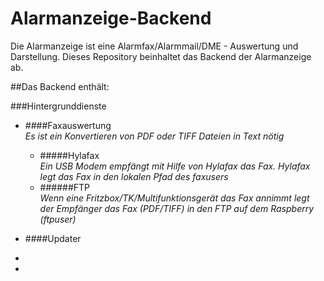 # Alarmanzeige-Backend
Die Alarmanzeige ist eine Alarmfax/Alarmmail/DME - Auswertung und Darstellung. Dieses Repository beinhaltet das Backend 
der Alarmanzeige ab.

##Das Backend enthält:

###Hintergrunddienste
- ####Faxauswertung  
   _Es ist ein Konvertieren von PDF oder TIFF Dateien in Text nötig_
  - #####Hylafax  
    _Ein USB Modem empfängt mit Hilfe von Hylafax das Fax. Hylafax legt das Fax in den lokalen Pfad des faxusers_ 
  - ######FTP  
    _Wenn eine Fritzbox/TK/Multifunktionsgerät das Fax annimmt legt der Empfänger das Fax (PDF/TIFF) in den FTP auf dem Raspberry (ftpuser)_
       
- ####Updater 
- 
- 